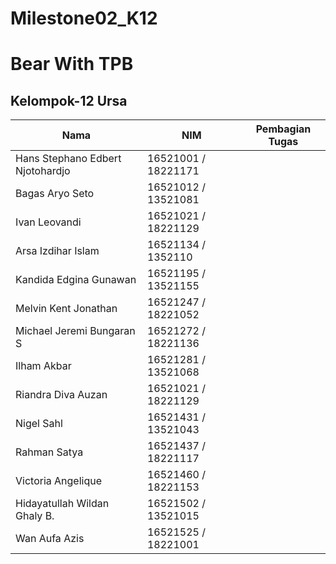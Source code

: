 # Milestone02_K12

# Bear With TPB
## Kelompok-12 Ursa

| Nama | NIM | Pembagian Tugas |
| ------| ---- | ---- |
| Hans Stephano Edbert Njotohardjo | 16521001 / 18221171 |  |
| Bagas Aryo Seto | 16521012 / 13521081 |  |
| Ivan Leovandi | 16521021 / 18221129 |  |
| Arsa Izdihar Islam | 16521134 / 1352110 |  |
| Kandida Edgina Gunawan | 16521195 / 13521155 |  |
| Melvin Kent Jonathan | 16521247 / 18221052 |  |
| Michael Jeremi Bungaran S | 16521272 / 18221136 |  |
| Ilham Akbar | 16521281 / 13521068 |  |
| Riandra Diva Auzan  | 16521021 / 18221129 |  |
| Nigel Sahl | 16521431 / 13521043 |  |
| Rahman Satya  | 16521437 / 18221117 |  |
| Victoria Angelique | 16521460 / 18221153 |  |
| Hidayatullah Wildan Ghaly B. | 16521502 / 13521015 |  |
| Wan Aufa Azis | 16521525 / 18221001 |  |
